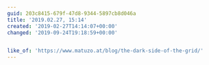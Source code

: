 ```yaml
---
guid: 203c8415-679f-47d8-9344-5897cb8d046a
title: '2019.02.27, 15:14'
created: '2019-02-27T14:14:07+00:00'
changed: '2019-09-24T19:18:59+00:00'


like_of: 'https://www.matuzo.at/blog/the-dark-side-of-the-grid/'
---
```


